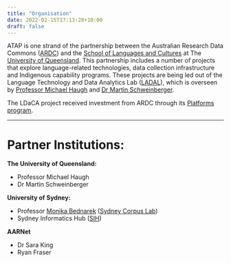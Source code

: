 ```yaml
---
title: "Organisation"
date: 2022-02-15T17:13:28+10:00
draft: false
---
```


ATAP is one strand of the partnership between the Australian Research Data Commons ([ARDC](https://ardc.edu.au/)) and the [School of Languages and Cultures](https://languages-cultures.uq.edu.au/) at The [University of Queensland](https://www.uq.edu.au/). This partnership includes a number of projects that explore language-related technologies, data collection infrastructure and Indigenous capability programs. These projects are being led out of the Language Technology and Data Analytics Lab ([LADAL](https://slcladal.github.io/index.html)), which is overseen by [Professor Michael Haugh](https://languages-cultures.uq.edu.au/profile/1498/michael-haugh) and [Dr Martin Schweinberger](https://languages-cultures.uq.edu.au/profile/4295/martin-schweinberger).

The LDaCA project received investment from ARDC through its [Platforms program](https://doi.org/10.47486/PL074).

---

# Partner Institutions:

**The University of Queensland:**

- Professor Michael Haugh
- Dr Martin Schweinberger

**University of Sydney:**

- Professor [Monika Bednarek](https://www.sydney.edu.au/arts/about/our-people/academic-staff/monika.bednarek.html) ([Sydney Corpus Lab](https://sydneycorpuslab.com/))
- Sydney Informatics Hub ([SIH](https://www.sydney.edu.au/research/facilities/sydney-informatics-hub.html))

**AARNet**

- Dr Sara King
- Ryan Fraser
